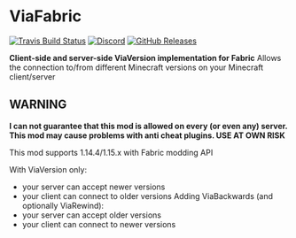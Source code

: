 # ViaFabric
[![Travis Build Status](https://travis-ci.com/ViaVersion/ViaFabric.svg?branch=master)](https://travis-ci.com/ViaVersion/ViaFabric)
[![Discord](https://img.shields.io/badge/chat-on%20discord-blue.svg)](https://viaversion.com/discord)
[![GitHub Releases](https://img.shields.io/github/downloads/ViaVersion/ViaFabric/total)](https://github.com/ViaVersion/ViaFabric/releases)

**Client-side and server-side ViaVersion implementation for Fabric**
Allows the connection to/from different Minecraft versions on your Minecraft client/server

## WARNING
**I can not guarantee that this mod is allowed on every (or even any) server. This mod may cause problems with anti cheat plugins. USE AT OWN RISK**

This mod supports 1.14.4/1.15.x with Fabric modding API

With ViaVersion only:
- your server can accept newer versions
- your client can connect to older versions
Adding ViaBackwards (and optionally ViaRewind):
- your server can accept older versions
- your client can connect to newer versions
